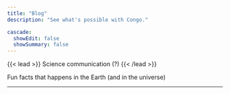 ```yaml
---
title: "Blog"
description: "See what's possible with Congo."

cascade:
  showEdit: false
  showSummary: false
---
```


{{< lead >}}
Science communication (?)
{{< /lead >}}

Fun facts that happens in the Earth (and in the universe)

---
